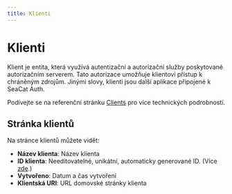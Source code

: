 ```yaml
---
title: Klienti
---
```


# Klienti

Klient je entita, která využívá autentizační a autorizační služby poskytované autorizačním serverem. 
Tato autorizace umožňuje klientovi přístup k chráněným zdrojům. Jinými slovy, klienti jsou další aplikace připojené k SeaCat Auth.

Podívejte se na referenční stránku [Clients](../reference/clients.md) pro více technických podrobností.

## Stránka klientů

Na stránce klientů můžete vidět:

* **Název klienta**: Název klienta
* **ID klienta**: Needitovatelné, unikátní, automaticky generované ID. (Více [zde](../reference/clients.md#client_id).)
* **Vytvořeno**: Datum a čas vytvoření
* **Klientská URI**: URL domovské stránky klienta